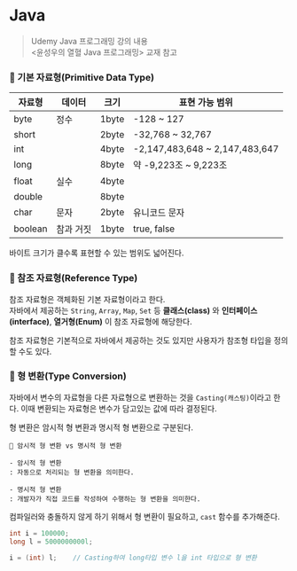 # Java

> Udemy Java 프로그래밍 강의 내용<br>
> <윤성우의 열혈 Java 프로그래밍> 교재 참고

### 🔹 기본 자료형(Primitive Data Type)

| 자료형  | 데이터    | 크기  | 표현 가능 범위                 |
| ------- | --------- | ----- | ------------------------------ |
| byte    | 정수      | 1byte | -128 ~ 127                     |
| short   |           | 2byte | -32,768 ~ 32,767               |
| int     |           | 4byte | -2,147,483,648 ~ 2,147,483,647 |
| long    |           | 8byte | 약 -9,223조 ~ 9,223조          |
| float   | 실수      | 4byte |                                |
| double  |           | 8byte |                                |
| char    | 문자      | 2byte | 유니코드 문자                  |
| boolean | 참과 거짓 | 1byte | true, false                    |

바이트 크기가 클수록 표현할 수 있는 범위도 넓어진다.

### 🔹 참조 자료형(Reference Type)

참조 자료형은 객체화된 기본 자료형이라고 한다.<br>
자바에서 제공하는 `String`, `Array`, `Map`, `Set` 등 **클래스(class)** 와 **인터페이스(interface)**, **열거형(Enum)** 이 참조 자료형에 해당한다.

참조 자료형은 기본적으로 자바에서 제공하는 것도 있지만 사용자가 참조형 타입을 정의할 수도 있다.

### 🔹 형 변환(Type Conversion)

자바에서 변수의 자료형을 다른 자료형으로 변환하는 것을 `Casting(캐스팅)`이라고 한다. 이때 변환되는 자료형은 변수가 담고있는 값에 따라 결정된다.

형 변환은 암시적 형 변환과 명시적 형 변환으로 구분된다.

    🔎 암시적 형 변환 vs 명시적 형 변환

    - 암시적 형 변환
    : 자동으로 처리되는 형 변환을 의미한다.

    - 명시적 형 변환
    : 개발자가 직접 코드를 작성하여 수행하는 형 변환을 의미한다.

컴파일러와 충돌하지 않게 하기 위해서 형 변환이 필요하고, `cast` 함수를 추가해준다.

```java
int i = 100000;
long l = 5000000000l;

i = (int) l;    // Casting하여 long타입 변수 l을 int 타입으로 형 변환
```
